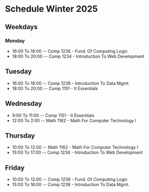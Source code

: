 # Schedule Winter 2025
## Weekdays


### Monday
- 16:00 To 18:00 -- Comp 1236 - Fund. Of Computing Logic
- 18:00 To 20:00 -- Comp 1234 - Introduction To Web Development
## Tuesday
- 16:00 To 18:00 -- Comp 1238 - Introduction To Data Mgmt.
- 18:00 To 20:00 -- Comp 1151 - It Essentials
## Wednesday
- 9:00 To 11:00 -- Comp 1151 - It Essentials
- 12:00 To 2:00 -- Math 1162 - Math For Computer Technology I
## Thursday
- 10:00 To 12:00 -- Math 1162 - Math For Computer Technology I
- 15:00 To 17:00 -- Comp 1234 - Introduction To Web Development
## Friday
- 10:00 To 12:00 -- Comp 1236 - Fund. Of Computing Logic
- 15:00 To 16:00 -- Comp 1238 - Introduction To Data Mgmt.
